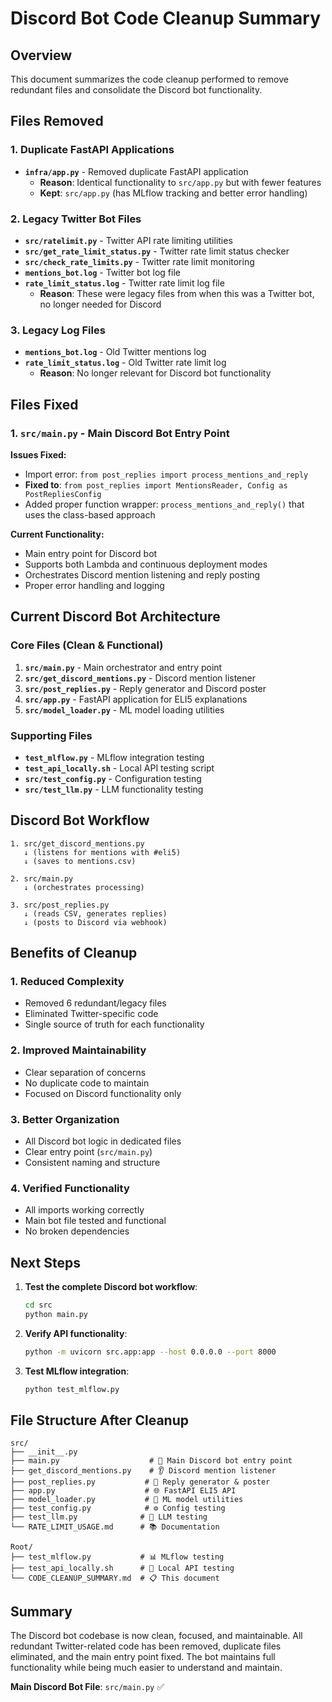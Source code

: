 # Discord Bot Code Cleanup Summary

## Overview
This document summarizes the code cleanup performed to remove redundant files and consolidate the Discord bot functionality.

## Files Removed

### 1. Duplicate FastAPI Applications
- **`infra/app.py`** - Removed duplicate FastAPI application
  - **Reason**: Identical functionality to `src/app.py` but with fewer features
  - **Kept**: `src/app.py` (has MLflow tracking and better error handling)

### 2. Legacy Twitter Bot Files
- **`src/ratelimit.py`** - Twitter API rate limiting utilities
- **`src/get_rate_limit_status.py`** - Twitter rate limit status checker
- **`src/check_rate_limits.py`** - Twitter rate limit monitoring
- **`mentions_bot.log`** - Twitter bot log file
- **`rate_limit_status.log`** - Twitter rate limit log file
  - **Reason**: These were legacy files from when this was a Twitter bot, no longer needed for Discord

### 3. Legacy Log Files
- **`mentions_bot.log`** - Old Twitter mentions log
- **`rate_limit_status.log`** - Old Twitter rate limit log
  - **Reason**: No longer relevant for Discord bot functionality

## Files Fixed

### 1. `src/main.py` - Main Discord Bot Entry Point
**Issues Fixed:**
- Import error: `from post_replies import process_mentions_and_reply` 
- **Fixed to**: `from post_replies import MentionsReader, Config as PostRepliesConfig`
- Added proper function wrapper: `process_mentions_and_reply()` that uses the class-based approach

**Current Functionality:**
- Main entry point for Discord bot
- Supports both Lambda and continuous deployment modes
- Orchestrates Discord mention listening and reply posting
- Proper error handling and logging

## Current Discord Bot Architecture

### Core Files (Clean & Functional)
1. **`src/main.py`** - Main orchestrator and entry point
2. **`src/get_discord_mentions.py`** - Discord mention listener
3. **`src/post_replies.py`** - Reply generator and Discord poster
4. **`src/app.py`** - FastAPI application for ELI5 explanations
5. **`src/model_loader.py`** - ML model loading utilities

### Supporting Files
- **`test_mlflow.py`** - MLflow integration testing
- **`test_api_locally.sh`** - Local API testing script
- **`src/test_config.py`** - Configuration testing
- **`src/test_llm.py`** - LLM functionality testing

## Discord Bot Workflow

```
1. src/get_discord_mentions.py
   ↓ (listens for mentions with #eli5)
   ↓ (saves to mentions.csv)
   
2. src/main.py
   ↓ (orchestrates processing)
   
3. src/post_replies.py
   ↓ (reads CSV, generates replies)
   ↓ (posts to Discord via webhook)
```

## Benefits of Cleanup

### 1. Reduced Complexity
- Removed 6 redundant/legacy files
- Eliminated Twitter-specific code
- Single source of truth for each functionality

### 2. Improved Maintainability
- Clear separation of concerns
- No duplicate code to maintain
- Focused on Discord functionality only

### 3. Better Organization
- All Discord bot logic in dedicated files
- Clear entry point (`src/main.py`)
- Consistent naming and structure

### 4. Verified Functionality
- All imports working correctly
- Main bot file tested and functional
- No broken dependencies

## Next Steps

1. **Test the complete Discord bot workflow**:
   ```bash
   cd src
   python main.py
   ```

2. **Verify API functionality**:
   ```bash
   python -m uvicorn src.app:app --host 0.0.0.0 --port 8000
   ```

3. **Test MLflow integration**:
   ```bash
   python test_mlflow.py
   ```

## File Structure After Cleanup

```
src/
├── __init__.py
├── main.py                    # 🎯 Main Discord bot entry point
├── get_discord_mentions.py    # 👂 Discord mention listener
├── post_replies.py           # 💬 Reply generator & poster
├── app.py                    # 🌐 FastAPI ELI5 API
├── model_loader.py           # 🤖 ML model utilities
├── test_config.py            # ⚙️ Config testing
├── test_llm.py              # 🧠 LLM testing
└── RATE_LIMIT_USAGE.md      # 📚 Documentation

Root/
├── test_mlflow.py           # 📊 MLflow testing
├── test_api_locally.sh      # 🧪 Local API testing
└── CODE_CLEANUP_SUMMARY.md  # 📋 This document
```

## Summary

The Discord bot codebase is now clean, focused, and maintainable. All redundant Twitter-related code has been removed, duplicate files eliminated, and the main entry point fixed. The bot maintains full functionality while being much easier to understand and maintain.

**Main Discord Bot File**: `src/main.py` ✅
